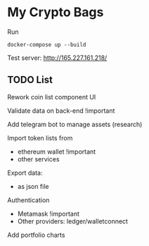 # My Crypto Bags

Run 

```
docker-compose up --build
```

Test server: http://165.227.161.218/

## TODO List

Rework coin list component UI

Validate data on back-end !important

Add telegram bot to manage assets (research)
 
Import token lists from 
  - ethereum wallet !important
  - other services
  
Export data: 
  - as json file
  
Authentication
  - Metamask !important
  - Other providers: ledger/walletconnect
  
Add portfolio charts 
